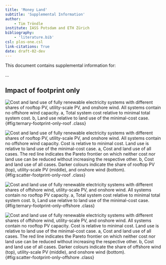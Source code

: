```yaml
---
title: 'Money Land'
subtitle: 'Supplemental Information'
author:
    - Tim Tröndle
institute: IASS Potsdam and ETH Zürich
bibliography:
    - 'literature.bib'
csl: plos-one.csl
link-citations: True
date: draft-02-dev
---
```


This document contains supplemental information for:

...

<div class="pagebreak"> </div>

## Impact of footprint only

![**Cost and land use of fully renewable electricity systems with different shares of rooftop PV, utility-scale PV, and onshore wind.** All systems contain no offshore wind capacity. **a,** Total system cost relative to minimal total system cost. **b,** Land use relative to land use of the minimal-cost case.](report/footprint-only/ternary-roof.svg){#fig:ternary-footprint-only-roof .class}

![**Cost and land use of fully renewable electricity systems with different shares of rooftop PV, utility-scale PV, and onshore wind.** All systems contain no offshore wind capacity. Cost is relative to minimal cost. Land use is relative to land use of the minimal-cost case. **a,** Cost and land use of all cases. The red line indicates the Pareto frontier on which neither cost nor land use can be reduced without increasing the respective other. **b,** Cost and land use of all cases. Darker colours indicate the share of rooftop PV (top), utility-scale PV (middle), and onshore wind (bottom).](report/footprint-only/scatter-roof.svg){#fig:scatter-footprint-only-roof .class}

![**Cost and land use of fully renewable electricity systems with different shares of offshore wind, utility-scale PV, and onshore wind.** All systems contain no rooftop PV capacity. **a,** Total system cost relative to minimal total system cost. **b,** Land use relative to land use of the minimal-cost case.](report/footprint-only/ternary-offshore.svg){#fig:ternary-footprint-only-offshore .class}

![**Cost and land use of fully renewable electricity systems with different shares of offshore wind, utility-scale PV, and onshore wind.** All systems contain no rooftop PV capacity. Cost is relative to minimal cost. Land use is relative to land use of the minimal-cost case. **a,** Cost and land use of all cases. The red line indicates the Pareto frontier on which neither cost nor land use can be reduced without increasing the respective other. **b,** Cost and land use of all cases. Darker colours indicate the share of offshore wind (top), utility-scale PV (middle), and onshore wind (bottom).](report/footprint-only/scatter-offshore.svg){#fig:scatter-footprint-only-offshore .class}
